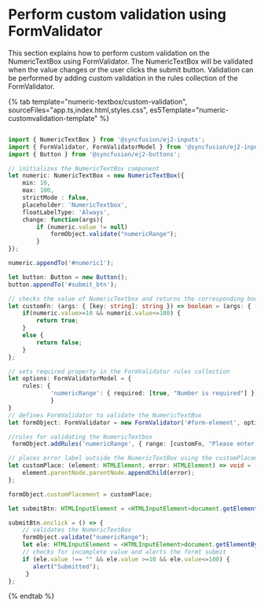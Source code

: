 # Perform custom validation using FormValidator

This section explains how to perform custom validation on the NumericTextBox using FormValidator. The NumericTextBox will be validated when the value changes or the user clicks the submit button.
Validation can be performed by adding custom validation in the rules collection of the FormValidator.

{% tab template="numeric-textbox/custom-validation", sourceFiles="app.ts,index.html,styles.css", es5Template="numeric-customvalidation-template" %}

```typescript

import { NumericTextBox } from '@syncfusion/ej2-inputs';
import { FormValidator, FormValidatorModel } from '@syncfusion/ej2-inputs';
import { Button } from '@syncfusion/ej2-buttons';

// initializes the NumericTextBox component
let numeric: NumericTextBox = new NumericTextBox({
    min: 10,
    max: 100,
    strictMode : false,
    placeholder: 'NumericTextbox',
    floatLabelType: 'Always',
    change: function(args){
        if (numeric.value != null)
            formObject.validate("numericRange");
        }
});

numeric.appendTo('#numeric1');

let button: Button = new Button();
button.appendTo('#submit_btn');

// checks the value of NumericTextbox and returns the corresponding boolean value
let customFn: (args: { [key: string]: string }) => boolean = (args: { [key: string]: string }) => {
    if(numeric.value>=10 && numeric.value<=100) {
        return true;
    }
    else {
        return false;
    }
};

// sets required property in the FormValidator rules collection
let options: FormValidatorModel = {
    rules: {
            'numericRange': { required: [true, "Number is required"] },
            }
}
// defines FormValidator to validate the NumericTextBox
let formObject: FormValidator = new FormValidator('#form-element', options);

//rules for validating the NumericTextbox
 formObject.addRules('numericRange', { range: [customFn, "Please enter a number between 10 to 100"] });

// places error label outside the NumericTextBox using the customPlacement event of FormValidator
let customPlace: (element: HTMLElement, error: HTMLElement) => void = (element: HTMLElement, error: HTMLElement) => {
    element.parentNode.parentNode.appendChild(error);
};

formObject.customPlacement = customPlace;

let submitBtn: HTMLInputElement = <HTMLInputElement>document.getElementById('submit_btn');

submitBtn.onclick = () => {
    // validates the NumericTextBox
    formObject.validate("numericRange");
    let ele: HTMLInputElement = <HTMLInputElement>document.getElementById('numeric1');
    // checks for incomplete value and alerts the formt submit
    if (ele.value !== "" && ele.value >=10 && ele.value<=100) {
       alert("Submitted");
     }
};

 ```

{% endtab %}